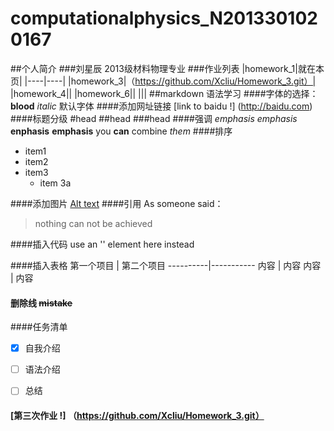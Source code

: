 # computationalphysics_N2013301020167
##个人简介
###刘星辰 2013级材料物理专业
###作业列表
|homework_1|就在本页|
|----|----|
|homework_3|（https://github.com/Xcliu/Homework_3.git）|
|homework_4||
|homework_6||
|||
##markdown 语法学习
####字体的选择：**blood**  *italic* 默认字体
####添加网址链接  [link to baidu !] (http://baidu.com)
####标题分级  #head ##head ###head
####强调 *emphasis* _emphasis_  **enphasis** __emphasis__  you __can__ combine *them*
####排序
* item1
* item2
* item3
  * item 3a

####添加图片
[Alt text](/path/to/img.jpg "Optional title")
####引用
As someone said：
>nothing can not be achieved

####插入代码
use an '<addr>' element here instead

####插入表格
第一个项目 | 第二个项目
----------|-----------
内容      |    内容
内容      |    内容
#### 删除线  ~~mistake~~
####任务清单 
- [x] 自我介绍
- [ ] 语法介绍
- [ ] 总结


#### [第三次作业 !] （https://github.com/Xcliu/Homework_3.git）


